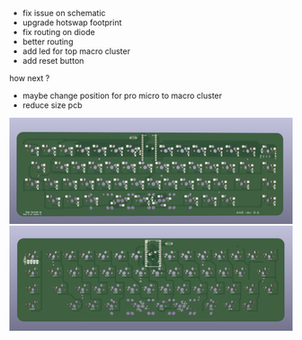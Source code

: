 - fix issue on schematic
- upgrade hotswap footprint
- fix routing on diode
- better routing
- add led for top macro cluster
- add reset button

how next ?

- maybe change position for pro micro to macro cluster
- reduce size pcb



![a45bck](https://github.com/TahuTech/A45-Keyboard/blob/main/img/a45%20backpcb.png)
![a45frnt](https://github.com/TahuTech/A45-Keyboard/blob/main/img/a45%20pcb.png)
